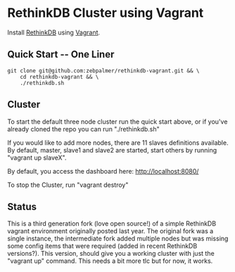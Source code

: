 # RethinkDB Cluster using Vagrant
Install [RethinkDB](http://rethinkdb.com) using [Vagrant](http://vagrantup.com).

## Quick Start -- One Liner
    git clone git@github.com:zebpalmer/rethinkdb-vagrant.git && \
        cd rethinkdb-vagrant && \
        ./rethinkdb.sh


## Cluster
To start the default three node cluster run the quick start above, or if you've already cloned the repo
you can run "./rethinkdb.sh"

If you would like to add more nodes, there are 11 slaves definitions available.
By default, master, slave1 and slave2 are started, start others by running "vagrant up slaveX".

By default, you access the dashboard here:
[http://localhost:8080/](http://localhost:8080/)

To stop the Cluster, run "vagrant destroy"


## Status
This is a third generation fork (love open source!) of a simple RethinkDB vagrant environment originally posted last year.
The original fork was a single instance, the intermediate fork added multiple nodes but was missing some config items
that were required (added in recent RethinkDB versions?). This version, should give you a working cluster with just the
"vagrant up" command. This needs a bit more tlc but for now, it works.

